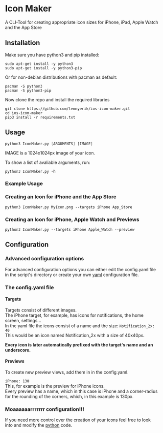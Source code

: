 # Icon Maker
A CLI-Tool for creating appropriate icon sizes for iPhone, iPad, Apple Watch and the App Store

## Installation
Make sure you have python3 and pip installed:

    sudo apt-get install -y python3
    sudo apt-get install -y python3-pip

Or for non-debian distributions with pacman as default:

    pacman -S python3
    pacman -S python3-pip

Now clone the repo and install the required libraries

    git clone https://github.com/lennyerik/ios-icon-maker.git
    cd ios-icon-maker
    pip3 install -r requirements.txt

## Usage

    python3 IconMaker.py [ARGUMENTS] [IMAGE]

IMAGE is a 1024x1024px image of your icon.

To show a list of avaliable arguments, run:

    python3 IconMaker.py -h

### Example Usage
### Creating an Icon for iPhone and the App Store

    python3 IconMaker.py MyIcon.png --targets iPhone App_Store

### Creating an Icon for iPhone, Apple Watch and Previews

    python3 IconMaker.py --targets iPhone Apple_Watch --preview

## Configuration
### Advanced configuration options
For advanced configuration options you can either edit the config.yaml file in the script's directory or create your own [yaml](https://en.wikipedia.org/wiki/YAML) configuration file.

### The config.yaml file
#### Targets
Targets consist of different images.  
The iPhone target, for example, has icons for notifications, the home screen, settings...  
In the yaml file the icons consist of a name and the size:
`Notification_2x: 40`  
This would be an icon named Notification_2x with a size of 40x40px.  

**Every icon is later automatically prefixed with the target's name and an underscore.**

#### Previews
To create new preview views, add them in in the config.yaml.  

``iPhone: 130``  
This, for example is the preview for iPhone icons.  
Every preview has a name, which in this case is iPhone and a corner-radius for the rounding of the corners, which, in this example is 130px.

### Moaaaaaarrrrrrr configuration!!!
If you need more control over the creation of your icons feel free to look into and modify the [python](https://www.python.org/) code.
